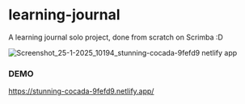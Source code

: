 # learning-journal

A learning journal solo project, done from scratch on Scrimba :D

![Screenshot_25-1-2025_10194_stunning-cocada-9fefd9 netlify app](https://github.com/user-attachments/assets/2ee454fe-ff49-4cec-b085-5ce9232305f0)

### DEMO
https://stunning-cocada-9fefd9.netlify.app/
